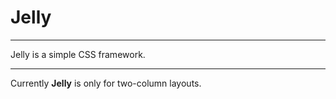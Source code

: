# Jelly
---

Jelly is a simple CSS framework.

---

Currently **Jelly** is only for two-column layouts.